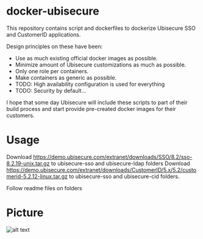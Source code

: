 # docker-ubisecure
This repository contains script and dockerfiles to dockerize Ubisecure SSO and CustomerID applications.

Design principles on these have been:
* Use as much existing official docker images as possible.
* Minimize amount of Ubisecure customizations as much as possible.
* Only one role per containers.
* Make containers as generic as possible.
* TODO: High availability configuration is used for everything
* TODO: Security by default...

I hope that some day Ubisecure will include these scripts to part of their build process and start provide pre-created docker images for their customers.

# Usage
Download https://demo.ubisecure.com/extranet/downloads/SSO/8.2/sso-8.2.19-unix.tar.gz to ubisecure-sso and ubisecure-ldap folders
Download https://demo.ubisecure.com/extranet/downloads/CustomerID/5.x/5.2/customerid-5.2.12-linux.tar.gz to ubisecure-sso and ubisecure-cid folders.

Follow readme files on folders

# Picture
![alt text](https://raw.githubusercontent.com/olljanat/docker-ubisecure/master/screenshots/ubisecure_on_docker.png "Ubisecure on docker")